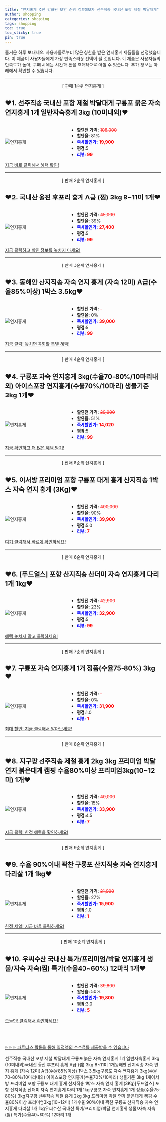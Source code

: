```yaml
---
title: "연지홍게 추천 강화된 보안 순위 검토해보자 선주직송 국내산 포항 제철 박달대게"
author: shopping
categories: shopping
tags: shopping
toc: true
toc_sticky: true
pin: true
---
```

즐거운 하루 보내세요. 사용자들로부터 많은 칭찬을 받은 연지홍게 제품들을 선정했습니다. 이 제품이 사용자들에게 가장 만족스러운 선택이 될 것입니다. 이 제품은 사용자들의 만족도가 높아, 구매 시에는 시간과 돈을 효과적으로 아낄 수 있습니다. 추가 정보는 아래에서 확인할 수 있습니다.

---
<p class="toplist" style="margin: 0 auto; display: block; width: fit-content;">[ 판매 1순위 연지홍게 ]</p>

<h2><strong>❤️1. 선주직송 국내산 포항 제철 박달대게 구룡포 붉은 자숙 연지홍게 1개 일반자숙홍게 3kg (10미내외)❤️</strong></h2>

<div style="display: flex; align-items: center;">
    <div style="flex: 0.4;">
        <img src="https://thumbnail7.coupangcdn.com/thumbnails/remote/230x230ex/image/vendor_inventory/1301/d6cc6f5119423321e9065f6322506c732dc6b8eb89ed3b64992325ca1bb3.jpg" alt="연지홍게" style="max-width: 100%;">
    </div>
    <div style="flex: 0.6; margin-left: 10px;">
        <ul>
            <li><strong>할인전 가격:</strong> <del style="color: red;">108,000</del></li>
            <li><strong>할인율:</strong> 81%</li>
            <li><span style='color:blue'><strong>즉시할인가:</strong></span> <span style='color:red'><strong>19,900</strong></span></li>
            <li><strong>평점:</strong>5</li>
            <li><span style='color:blue'><strong>리뷰:</strong></span> <span style='color:red'><strong>99</strong></span></li>
        </ul>
    </div>
</div>
<div class="center">
    <a href="https://selin100587.github.io?lptag=AF9450613&subid=githubio&pageKey=8248852146&traceid=V0-153&itemId=23401480561&vendorItemId=90428857751" class="myButton">
        지금 바로 클릭해서 혜택 확인!
    </a>
</div>


---
<p class="toplist" style="margin: 0 auto; display: block; width: fit-content;">[ 판매 2순위 연지홍게 ]</p>

<h2><strong>❤️2. 국내산 울진 후포리 홍게 A급 (찜) 3kg 8~11미 1개❤️</strong></h2>

<div style="display: flex; align-items: center;">
    <div style="flex: 0.4;">
        <img src="https://thumbnail10.coupangcdn.com/thumbnails/remote/230x230ex/image/vendor_inventory/daa1/bc1ecff447ca32915792a18052b013d9c9bf3517edbaf2d0e18045e16e9f.jpg" alt="연지홍게" style="max-width: 100%;">
    </div>
    <div style="flex: 0.6; margin-left: 10px;">
        <ul>
            <li><strong>할인전 가격:</strong> <del style="color: red;">45,000</del></li>
            <li><strong>할인율:</strong> 39%</li>
            <li><span style='color:blue'><strong>즉시할인가:</strong></span> <span style='color:red'><strong>27,400</strong></span></li>
            <li><strong>평점:</strong>5</li>
            <li><span style='color:blue'><strong>리뷰:</strong></span> <span style='color:red'><strong>99</strong></span></li>
        </ul>
    </div>
</div>
<div class="center">
    <a href="https://selin100587.github.io?lptag=AF9450613&subid=githubio&pageKey=8171939498&traceid=V0-153&itemId=23343116064&vendorItemId=90374553015" class="myButton">
        지금 클릭하고 할인 정보를 놓치지 마세요!
    </a>
</div>


---
<p class="toplist" style="margin: 0 auto; display: block; width: fit-content;">[ 판매 3순위 연지홍게 ]</p>

<h2><strong>❤️3. 동해안 산지직송 자숙 연지 홍게 (자숙 12미) A급(수율85%이상) 1박스 3.5kg❤️</strong></h2>

<div style="display: flex; align-items: center;">
    <div style="flex: 0.4;">
        <img src="https://thumbnail6.coupangcdn.com/thumbnails/remote/230x230ex/image/vendor_inventory/88b4/1f3456454a9ca7df108c2b93b0629990d46047d995ee43e5dc81a79e5a14.png" alt="연지홍게" style="max-width: 100%;">
    </div>
    <div style="flex: 0.6; margin-left: 10px;">
        <ul>
            <li><strong>할인전 가격:</strong> <del style="color: red;">-</del></li>
            <li><strong>할인율:</strong> 0%</li>
            <li><span style='color:blue'><strong>즉시할인가:</strong></span> <span style='color:red'><strong>39,000</strong></span></li>
            <li><strong>평점:</strong>5</li>
            <li><span style='color:blue'><strong>리뷰:</strong></span> <span style='color:red'><strong>99</strong></span></li>
        </ul>
    </div>
</div>
<div class="center">
    <a href="https://selin100587.github.io?lptag=AF9450613&subid=githubio&pageKey=8179308784&traceid=V0-153&itemId=23380584839&vendorItemId=90410621301" class="myButton">
        지금 클릭! 놓치면 후회할 특별 혜택!
    </a>
</div>


---
<p class="toplist" style="margin: 0 auto; display: block; width: fit-content;">[ 판매 4순위 연지홍게 ]</p>

<h2><strong>❤️4. 구룡포 자숙 연지홍게 3kg(수율70-80%/10마리내외) 아이스포장 연지홍게(수율70%/10마리) 생물기준 3kg 1개❤️</strong></h2>

<div style="display: flex; align-items: center;">
    <div style="flex: 0.4;">
        <img src="https://thumbnail9.coupangcdn.com/thumbnails/remote/230x230ex/image/vendor_inventory/3230/5bded49e5047dd789d5109322a8cb7169e28e91c5fd97d9b80acae7b9d86.jpg" alt="연지홍게" style="max-width: 100%;">
    </div>
    <div style="flex: 0.6; margin-left: 10px;">
        <ul>
            <li><strong>할인전 가격:</strong> <del style="color: red;">29,000</del></li>
            <li><strong>할인율:</strong> 51%</li>
            <li><span style='color:blue'><strong>즉시할인가:</strong></span> <span style='color:red'><strong>14,020</strong></span></li>
            <li><strong>평점:</strong>5</li>
            <li><span style='color:blue'><strong>리뷰:</strong></span> <span style='color:red'><strong>99</strong></span></li>
        </ul>
    </div>
</div>
<div class="center">
    <a href="https://selin100587.github.io?lptag=AF9450613&subid=githubio&pageKey=7560672822&traceid=V0-153&itemId=19918239589&vendorItemId=87018003020" class="myButton">
        지금 확인하고 더 많은 혜택 받기!
    </a>
</div>


---
<p class="toplist" style="margin: 0 auto; display: block; width: fit-content;">[ 판매 5순위 연지홍게 ]</p>

<h2><strong>❤️5. 이서방 프리미엄 포항 구룡포 대게 홍게 산지직송 1박스 자숙 연지 홍게 (3Kg)❤️</strong></h2>

<div style="display: flex; align-items: center;">
    <div style="flex: 0.4;">
        <img src="https://thumbnail6.coupangcdn.com/thumbnails/remote/230x230ex/image/vendor_inventory/bf75/77af19037bf840c41e3e53ff6a037a63daad67f28e5c420aa2ce149795ab.jpg" alt="연지홍게" style="max-width: 100%;">
    </div>
    <div style="flex: 0.6; margin-left: 10px;">
        <ul>
            <li><strong>할인전 가격:</strong> <del style="color: red;">400,000</del></li>
            <li><strong>할인율:</strong> 90%</li>
            <li><span style='color:blue'><strong>즉시할인가:</strong></span> <span style='color:red'><strong>39,900</strong></span></li>
            <li><strong>평점:</strong>5.0</li>
            <li><span style='color:blue'><strong>리뷰:</strong></span> <span style='color:red'><strong>7</strong></span></li>
        </ul>
    </div>
</div>
<div class="center">
    <a href="https://selin100587.github.io?lptag=AF9450613&subid=githubio&pageKey=7716723327&traceid=V0-153&itemId=20698627375&vendorItemId=87769918543" class="myButton">
        여기 클릭해서 빠르게 확인하세요!
    </a>
</div>


---
<p class="toplist" style="margin: 0 auto; display: block; width: fit-content;">[ 판매 6순위 연지홍게 ]</p>

<h2><strong>❤️6. [푸드얼스] 포항 산지직송 산더미 자숙 연지홍게 다리 1개 1kg❤️</strong></h2>

<div style="display: flex; align-items: center;">
    <div style="flex: 0.4;">
        <img src="https://thumbnail6.coupangcdn.com/thumbnails/remote/230x230ex/image/vendor_inventory/b79b/321d368b7e877386c38dfa44157a1467f12d84347832a6de78c62a2db4ec.png" alt="연지홍게" style="max-width: 100%;">
    </div>
    <div style="flex: 0.6; margin-left: 10px;">
        <ul>
            <li><strong>할인전 가격:</strong> <del style="color: red;">42,900</del></li>
            <li><strong>할인율:</strong> 23%</li>
            <li><span style='color:blue'><strong>즉시할인가:</strong></span> <span style='color:red'><strong>32,900</strong></span></li>
            <li><strong>평점:</strong>5</li>
            <li><span style='color:blue'><strong>리뷰:</strong></span> <span style='color:red'><strong>99</strong></span></li>
        </ul>
    </div>
</div>
<div class="center">
    <a href="https://selin100587.github.io?lptag=AF9450613&subid=githubio&pageKey=8041323012&traceid=V0-153&itemId=22514573457&vendorItemId=89556631864" class="myButton">
        혜택 놓치지 말고 클릭하세요!
    </a>
</div>


---
<p class="toplist" style="margin: 0 auto; display: block; width: fit-content;">[ 판매 7순위 연지홍게 ]</p>

<h2><strong>❤️7. 구룡포 자숙 연지홍게 1개 정품(수율75-80%) 3kg❤️</strong></h2>

<div style="display: flex; align-items: center;">
    <div style="flex: 0.4;">
        <img src="https://thumbnail6.coupangcdn.com/thumbnails/remote/230x230ex/image/vendor_inventory/88b9/12fe4e906b315e0dc108afe6aaad78f3419a66142202888d2ab0a957e573.jpg" alt="연지홍게" style="max-width: 100%;">
    </div>
    <div style="flex: 0.6; margin-left: 10px;">
        <ul>
            <li><strong>할인전 가격:</strong> <del style="color: red;">-</del></li>
            <li><strong>할인율:</strong> 0%</li>
            <li><span style='color:blue'><strong>즉시할인가:</strong></span> <span style='color:red'><strong>31,900</strong></span></li>
            <li><strong>평점:</strong>1.0</li>
            <li><span style='color:blue'><strong>리뷰:</strong></span> <span style='color:red'><strong>1</strong></span></li>
        </ul>
    </div>
</div>
<div class="center">
    <a href="https://selin100587.github.io?lptag=AF9450613&subid=githubio&pageKey=8248655872&traceid=V0-153&itemId=23415973975&vendorItemId=90443026610" class="myButton">
        최대 할인! 지금 클릭해서 알아보세요!
    </a>
</div>


---
<p class="toplist" style="margin: 0 auto; display: block; width: fit-content;">[ 판매 8순위 연지홍게 ]</p>

<h2><strong>❤️8. 지구팡 선주직송 제철 홍게 2kg 3kg 프리미엄 박달 연지 붉은대게 캠핑 수율80%이상 프리미엄3kg(10~12미) 1개❤️</strong></h2>

<div style="display: flex; align-items: center;">
    <div style="flex: 0.4;">
        <img src="https://thumbnail9.coupangcdn.com/thumbnails/remote/230x230ex/image/vendor_inventory/00ea/3195bbc8052caca9ffcea8f7e51e011a5793bc8253be5a4fc84ea3d5801d.jpg" alt="연지홍게" style="max-width: 100%;">
    </div>
    <div style="flex: 0.6; margin-left: 10px;">
        <ul>
            <li><strong>할인전 가격:</strong> <del style="color: red;">40,000</del></li>
            <li><strong>할인율:</strong> 15%</li>
            <li><span style='color:blue'><strong>즉시할인가:</strong></span> <span style='color:red'><strong>33,900</strong></span></li>
            <li><strong>평점:</strong>4.5</li>
            <li><span style='color:blue'><strong>리뷰:</strong></span> <span style='color:red'><strong>7</strong></span></li>
        </ul>
    </div>
</div>
<div class="center">
    <a href="https://selin100587.github.io?lptag=AF9450613&subid=githubio&pageKey=7688224744&traceid=V0-153&itemId=20552958954&vendorItemId=87378863418" class="myButton">
        지금 클릭! 한정 혜택을 확인하세요!
    </a>
</div>


---
<p class="toplist" style="margin: 0 auto; display: block; width: fit-content;">[ 판매 9순위 연지홍게 ]</p>

<h2><strong>❤️9. 수율 90%이내 꽉찬 구룡포 산지직송 자숙 연지홍게 다리살 1개 1kg❤️</strong></h2>

<div style="display: flex; align-items: center;">
    <div style="flex: 0.4;">
        <img src="https://thumbnail8.coupangcdn.com/thumbnails/remote/230x230ex/image/vendor_inventory/3f2c/a49e68656a2765549e1c7ba5870c04463d9c5e279a879824403b6249f005.jpg" alt="연지홍게" style="max-width: 100%;">
    </div>
    <div style="flex: 0.6; margin-left: 10px;">
        <ul>
            <li><strong>할인전 가격:</strong> <del style="color: red;">21,900</del></li>
            <li><strong>할인율:</strong> 27%</li>
            <li><span style='color:blue'><strong>즉시할인가:</strong></span> <span style='color:red'><strong>15,900</strong></span></li>
            <li><strong>평점:</strong>1.0</li>
            <li><span style='color:blue'><strong>리뷰:</strong></span> <span style='color:red'><strong>1</strong></span></li>
        </ul>
    </div>
</div>
<div class="center">
    <a href="https://selin100587.github.io?lptag=AF9450613&subid=githubio&pageKey=8174504204&traceid=V0-153&itemId=23358472618&vendorItemId=90389003437" class="myButton">
        한정 세일! 지금 바로 클릭하세요!
    </a>
</div>


---
<p class="toplist" style="margin: 0 auto; display: block; width: fit-content;">[ 판매 10순위 연지홍게 ]</p>

<h2><strong>❤️10. 우씨수산 국내산 특가/프리미엄/박달 연지홍게 생물/자숙 자숙(찜) 특가(수율40~60%) 12마리 1개❤️</strong></h2>

<div style="display: flex; align-items: center;">
    <div style="flex: 0.4;">
        <img src="https://thumbnail9.coupangcdn.com/thumbnails/remote/230x230ex/image/vendor_inventory/5800/02c68668c779d129ff565701fbccaa4d0e203cbdf01402446efb0ddf8a4a.jpg" alt="연지홍게" style="max-width: 100%;">
    </div>
    <div style="flex: 0.6; margin-left: 10px;">
        <ul>
            <li><strong>할인전 가격:</strong> <del style="color: red;">39,800</del></li>
            <li><strong>할인율:</strong> 50%</li>
            <li><span style='color:blue'><strong>즉시할인가:</strong></span> <span style='color:red'><strong>19,800</strong></span></li>
            <li><strong>평점:</strong>3.0</li>
            <li><span style='color:blue'><strong>리뷰:</strong></span> <span style='color:red'><strong>5</strong></span></li>
        </ul>
    </div>
</div>
<div class="center">
    <a href="https://selin100587.github.io?lptag=AF9450613&subid=githubio&pageKey=6398948528&traceid=V0-153&itemId=13674992529&vendorItemId=79554335745" class="myButton">
        오늘만! 클릭해서 확인하세요!
    </a>
</div>

<br><br><br>[💦 💦 💦 파트너스 활동을 통해 일정액의 수수료를 제공받을 수 있습니다](https://link.coupang.com/a/bcpT2c)<br><br>선주직송 국내산 포항 제철 박달대게 구룡포 붉은 자숙 연지홍게 1개 일반자숙홍게 3kg (10미내외)국내산 울진 후포리 홍게 A급 (찜) 3kg 8~11미 1개동해안 산지직송 자숙 연지 홍게 (자숙 12미) A급(수율85%이상) 1박스 3.5kg구룡포 자숙 연지홍게 3kg(수율70-80%/10마리내외) 아이스포장 연지홍게(수율70%/10마리) 생물기준 3kg 1개이서방 프리미엄 포항 구룡포 대게 홍게 산지직송 1박스 자숙 연지 홍게 (3Kg)[푸드얼스] 포항 산지직송 산더미 자숙 연지홍게 다리 1개 1kg구룡포 자숙 연지홍게 1개 정품(수율75-80%) 3kg지구팡 선주직송 제철 홍게 2kg 3kg 프리미엄 박달 연지 붉은대게 캠핑 수율80%이상 프리미엄3kg(10~12미) 1개수율 90%이내 꽉찬 구룡포 산지직송 자숙 연지홍게 다리살 1개 1kg우씨수산 국내산 특가/프리미엄/박달 연지홍게 생물/자숙 자숙(찜) 특가(수율40~60%) 12마리 1개